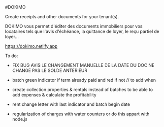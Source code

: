 #DOKIMO

Create receipts and other documents for your tenant(s).

DOKIMO vous permet d'éditer des documents immobiliers pour vos locataires tels que l'avis d'échéance, la quittance de loyer, le reçu partiel de loyer...

https://dokimo.netlify.app

To do:

- FIX BUG AVIS LE CHANGEMENT MANUELLE DE LA DATE DU DOC NE CHANGE PAS LE SOLDE ANTERIEUR

- batch green indicator if term already paid and red if not // to add when
- create collection properties & rentals instead of batches to be able to add expenses & calculate the profitability
- rent change letter with last indicator and batch begin date
- regularization of charges with water counters or do this appart with node.js
